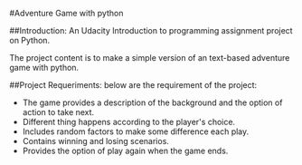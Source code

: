 #Adventure Game with python

##Introduction: An Udacity Introduction to programming assignment project on Python.

The project content is to make a simple version of an text-based adventure game with python.

##Project Requeriments:
below are the requirement of the project:
* The game provides a description of the background and the option of action to take next.
* Different thing happens according to the player's choice.
* Includes random factors to make some difference each play.
* Contains winning and losing scenarios.
* Provides the option of play again when the game ends.
